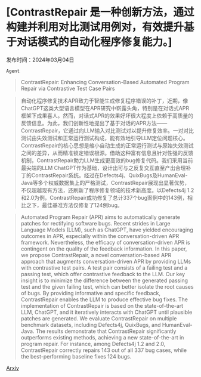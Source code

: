 # [ContrastRepair 是一种创新方法，通过构建并利用对比测试用例对，有效提升基于对话模式的自动化程序修复能力。]

发布时间：2024年03月04日

`Agent`

> ContrastRepair: Enhancing Conversation-Based Automated Program Repair via Contrastive Test Case Pairs

> 自动化程序修复技术APR致力于智能生成修复程序错误的补丁，近期，像ChatGPT这类大型语言模型在APR研究中崭露头角，特别是在对话式APR框架下成果喜人。然而，对话式APR的效果好坏很大程度上依赖于高质量的反馈信息。为此，我们创新性地提出了基于对话的APR方法——ContrastRepair，它通过向LLM输入对比测试对以提升修复效率。一对对比测试由失效测试和正常运行测试构成，能有效地引导LLM定位问题核心。ContrastRepair的核心思想是缩小自动生成的正常运行测试与原始失效测试之间的差异，从而精准锁定错误根源。借助这种富有信息且针对性强的反馈机制，ContrastRepair助力LLM生成更高效的bug修复代码。我们采用当前最尖端的LLM ChatGPT作为基础，设计出可与之反复交互直至产出合理补丁的ContrastRepair系统。经过在Defects4j、QuixBugs及HumanEval-Java等多个权威数据集上的严格测试，ContrastRepair展现出显著优势，不仅超越现有方法，还刷新了程序修复领域的技术新高度。以Defects4j 1.2和2.0为例，ContrastRepair成功修复了总计337个bug案例中的143例，相比之下，最佳基准方法仅修复了124例bug。

> Automated Program Repair (APR) aims to automatically generate patches for rectifying software bugs. Recent strides in Large Language Models (LLM), such as ChatGPT, have yielded encouraging outcomes in APR, especially within the conversation-driven APR framework. Nevertheless, the efficacy of conversation-driven APR is contingent on the quality of the feedback information. In this paper, we propose ContrastRepair, a novel conversation-based APR approach that augments conversation-driven APR by providing LLMs with contrastive test pairs. A test pair consists of a failing test and a passing test, which offer contrastive feedback to the LLM. Our key insight is to minimize the difference between the generated passing test and the given failing test, which can better isolate the root causes of bugs. By providing informative and specific feedback, ContrastRepair enables the LLM to produce effective bug fixes. The implementation of ContrastRepair is based on the state-of-the-art LLM, ChatGPT, and it iteratively interacts with ChatGPT until plausible patches are generated. We evaluate ContrastRepair on multiple benchmark datasets, including Defects4j, QuixBugs, and HumanEval-Java. The results demonstrate that ContrastRepair significantly outperforms existing methods, achieving a new state-of-the-art in program repair. For instance, among Defects4j 1.2 and 2.0, ContrastRepair correctly repairs 143 out of all 337 bug cases, while the best-performing baseline fixes 124 bugs.

[Arxiv](https://arxiv.org/abs/2403.01971)